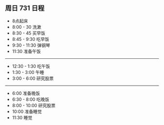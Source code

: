 ## 周日 731 日程

- 8点起床  
- 8:00 - 30 洗漱  
- 8:30 - 45 买早饭  
- 8:45 - 9:30 吃早饭
- 9:30 - 11:30 弹钢琴   
- 11:30 准备午饭  

--- 


- 12:30 - 1:30 吃午饭 
- 1:30 - 3:00 午睡   
- 3:00 - 6:00 研究股票 

---

- 6:00 准备晚饭  
- 6:30 - 8:00 吃晚饭  
- 8:00 - 10:00 研究股票  
- 10:00 准备睡觉  
- 11:30 睡觉

